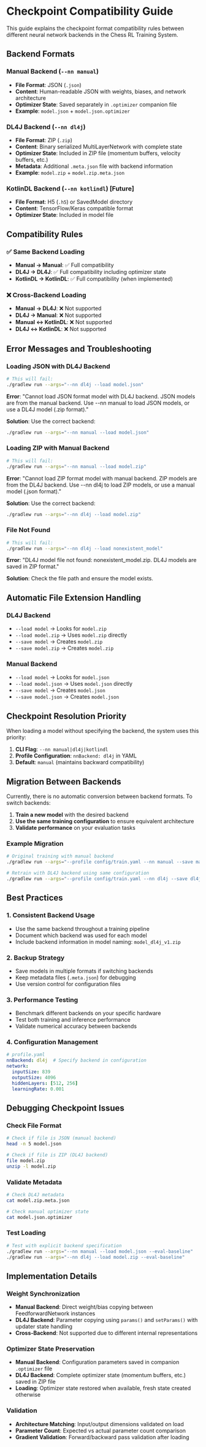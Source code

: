 # Checkpoint Compatibility Guide

This guide explains the checkpoint format compatibility rules between different neural network backends in the Chess RL Training System.

## Backend Formats

### Manual Backend (`--nn manual`)
- **File Format**: JSON (`.json`)
- **Content**: Human-readable JSON with weights, biases, and network architecture
- **Optimizer State**: Saved separately in `.optimizer` companion file
- **Example**: `model.json` + `model.json.optimizer`

### DL4J Backend (`--nn dl4j`)
- **File Format**: ZIP (`.zip`)
- **Content**: Binary serialized MultiLayerNetwork with complete state
- **Optimizer State**: Included in ZIP file (momentum buffers, velocity buffers, etc.)
- **Metadata**: Additional `.meta.json` file with backend information
- **Example**: `model.zip` + `model.zip.meta.json`

### KotlinDL Backend (`--nn kotlindl`) [Future]
- **File Format**: H5 (`.h5`) or SavedModel directory
- **Content**: TensorFlow/Keras compatible format
- **Optimizer State**: Included in model file

## Compatibility Rules

### ✅ Same Backend Loading
- **Manual → Manual**: ✅ Full compatibility
- **DL4J → DL4J**: ✅ Full compatibility including optimizer state
- **KotlinDL → KotlinDL**: ✅ Full compatibility (when implemented)

### ❌ Cross-Backend Loading
- **Manual → DL4J**: ❌ Not supported
- **DL4J → Manual**: ❌ Not supported
- **Manual ↔ KotlinDL**: ❌ Not supported
- **DL4J ↔ KotlinDL**: ❌ Not supported

## Error Messages and Troubleshooting

### Loading JSON with DL4J Backend
```bash
# This will fail:
./gradlew run --args="--nn dl4j --load model.json"
```
**Error**: "Cannot load JSON format model with DL4J backend. JSON models are from the manual backend. Use --nn manual to load JSON models, or use a DL4J model (.zip format)."

**Solution**: Use the correct backend:
```bash
./gradlew run --args="--nn manual --load model.json"
```

### Loading ZIP with Manual Backend
```bash
# This will fail:
./gradlew run --args="--nn manual --load model.zip"
```
**Error**: "Cannot load ZIP format model with manual backend. ZIP models are from the DL4J backend. Use --nn dl4j to load ZIP models, or use a manual model (.json format)."

**Solution**: Use the correct backend:
```bash
./gradlew run --args="--nn dl4j --load model.zip"
```

### File Not Found
```bash
# This will fail:
./gradlew run --args="--nn dl4j --load nonexistent_model"
```
**Error**: "DL4J model file not found: nonexistent_model.zip. DL4J models are saved in ZIP format."

**Solution**: Check the file path and ensure the model exists.

## Automatic File Extension Handling

### DL4J Backend
- `--load model` → Looks for `model.zip`
- `--load model.zip` → Uses `model.zip` directly
- `--save model` → Creates `model.zip`
- `--save model.zip` → Creates `model.zip`

### Manual Backend
- `--load model` → Looks for `model.json`
- `--load model.json` → Uses `model.json` directly
- `--save model` → Creates `model.json`
- `--save model.json` → Creates `model.json`

## Checkpoint Resolution Priority

When loading a model without specifying the backend, the system uses this priority:

1. **CLI Flag**: `--nn manual|dl4j|kotlindl`
2. **Profile Configuration**: `nnBackend: dl4j` in YAML
3. **Default**: `manual` (maintains backward compatibility)

## Migration Between Backends

Currently, there is no automatic conversion between backend formats. To switch backends:

1. **Train a new model** with the desired backend
2. **Use the same training configuration** to ensure equivalent architecture
3. **Validate performance** on your evaluation tasks

### Example Migration
```bash
# Original training with manual backend
./gradlew run --args="--profile config/train.yaml --nn manual --save manual_model"

# Retrain with DL4J backend using same configuration
./gradlew run --args="--profile config/train.yaml --nn dl4j --save dl4j_model"
```

## Best Practices

### 1. Consistent Backend Usage
- Use the same backend throughout a training pipeline
- Document which backend was used for each model
- Include backend information in model naming: `model_dl4j_v1.zip`

### 2. Backup Strategy
- Save models in multiple formats if switching backends
- Keep metadata files (`.meta.json`) for debugging
- Use version control for configuration files

### 3. Performance Testing
- Benchmark different backends on your specific hardware
- Test both training and inference performance
- Validate numerical accuracy between backends

### 4. Configuration Management
```yaml
# profile.yaml
nnBackend: dl4j  # Specify backend in configuration
network:
  inputSize: 839
  outputSize: 4096
  hiddenLayers: [512, 256]
  learningRate: 0.001
```

## Debugging Checkpoint Issues

### Check File Format
```bash
# Check if file is JSON (manual backend)
head -n 5 model.json

# Check if file is ZIP (DL4J backend)
file model.zip
unzip -l model.zip
```

### Validate Metadata
```bash
# Check DL4J metadata
cat model.zip.meta.json

# Check manual optimizer state
cat model.json.optimizer
```

### Test Loading
```bash
# Test with explicit backend specification
./gradlew run --args="--nn manual --load model.json --eval-baseline"
./gradlew run --args="--nn dl4j --load model.zip --eval-baseline"
```

## Implementation Details

### Weight Synchronization
- **Manual Backend**: Direct weight/bias copying between FeedforwardNetwork instances
- **DL4J Backend**: Parameter copying using `params()` and `setParams()` with updater state handling
- **Cross-Backend**: Not supported due to different internal representations

### Optimizer State Preservation
- **Manual Backend**: Configuration parameters saved in companion `.optimizer` file
- **DL4J Backend**: Complete optimizer state (momentum buffers, etc.) saved in ZIP file
- **Loading**: Optimizer state restored when available, fresh state created otherwise

### Validation
- **Architecture Matching**: Input/output dimensions validated on load
- **Parameter Count**: Expected vs actual parameter count comparison
- **Gradient Validation**: Forward/backward pass validation after loading